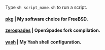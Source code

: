 Type `sh script_name.sh` to run a script.

#### [pkg](scripts/pkg.sh) | My software choice for FreeBSD.
#### [zerospades](scripts/zerospades.sh) | OpenSpades fork compilation.
#### [yash](scripts/yashrc.sh) | My Yash shell configuration.
